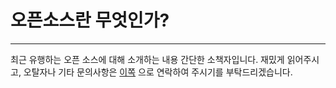 # 오픈소스란 무엇인가?

---------------------------

최근 유행하는 오픈 소스에 대해 소개하는 내용 간단한 소책자입니다. 재밌게 읽어주시고, 오탈자나 기타 문의사항은 [이쪽](https://www.gitbook.com/book/rdcpp/what-is-open-source/changes) 으로 연락하여 주시기를 부탁드리겠습니다.


